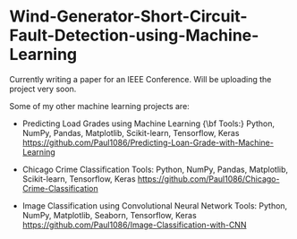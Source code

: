 # Wind-Generator-Short-Circuit-Fault-Detection-using-Machine-Learning

Currently writing a paper for an IEEE Conference. Will be uploading the project very soon.

Some of my other machine learning projects are:

* Predicting Load Grades using Machine Learning
{\bf Tools:} Python, NumPy, Pandas, Matplotlib, Scikit-learn, Tensorflow, Keras
https://github.com/Paul1086/Predicting-Loan-Grade-with-Machine-Learning

* Chicago Crime Classification
Tools: Python, NumPy, Pandas, Matplotlib, Scikit-learn, Tensorflow, Keras
https://github.com/Paul1086/Chicago-Crime-Classification

* Image Classification using Convolutional Neural Network
Tools: Python, NumPy, Matplotlib, Seaborn, Tensorflow, Keras
https://github.com/Paul1086/Image-Classification-with-CNN

